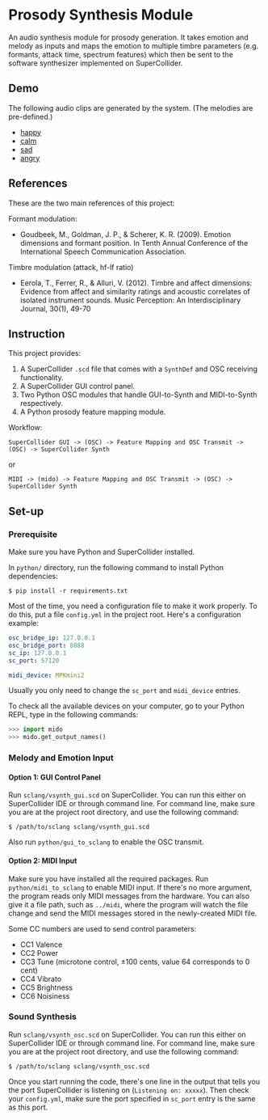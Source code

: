# Prosody Synthesis Module

An audio synthesis module for prosody generation. It takes emotion and melody as
inputs and maps the emotion to multiple timbre parameters (e.g. formants, attack
time, spectrum features) which then be sent to the software synthesizer
implemented on SuperCollider.

## Demo
The following audio clips are generated by the system. (The melodies are pre-defined.)
- [happy](./demo/happy.mp3)
- [calm](./demo/calm.mp3)
- [sad](./demo/sad.mp3)
- [angry](./demo/angry.mp3)

## References
These are the two main references of this project:

Formant modulation:
- Goudbeek, M., Goldman, J. P., & Scherer, K. R. (2009). Emotion dimensions and formant position. In Tenth Annual Conference of the International Speech Communication Association.

Timbre modulation (attack, hf-lf ratio)
- Eerola, T., Ferrer, R., & Alluri, V. (2012). Timbre and affect dimensions: Evidence from affect and similarity ratings and acoustic correlates of isolated instrument sounds. Music Perception: An Interdisciplinary Journal, 30(1), 49-70

## Instruction

This project provides:
1. A SuperCollider `.scd` file that comes with a `SynthDef` and OSC receiving
   functionality.
3. A SuperCollider GUI control panel.
2. Two Python OSC modules that handle GUI-to-Synth and MIDI-to-Synth respectively.
3. A Python prosody feature mapping module.

Workflow:
```
SuperCollider GUI -> (OSC) -> Feature Mapping and OSC Transmit -> (OSC) -> SuperCollider Synth
```
or
```
MIDI -> (mido) -> Feature Mapping and OSC Transmit -> (OSC) -> SuperCollider Synth
```

## Set-up

### Prerequisite
Make sure you have Python and SuperCollider installed.

In `python/` directory, run the following command to install Python dependencies:
``` shell
$ pip install -r requirements.txt
```

Most of the time, you need a configuration file to make it work properly. To do
this, put a file `config.yml` in the project root. Here's a configuration
example:

``` yaml
osc_bridge_ip: 127.0.0.1
osc_bridge_port: 8088
sc_ip: 127.0.0.1
sc_port: 57120

midi_device: MPKmini2
```

Usually you only need to change the `sc_port` and `midi_device` entries.

To check all the available devices on your computer, go to your Python REPL,
type in the following commands:

``` python
>>> import mido
>>> mido.get_output_names()
```

### Melody and Emotion Input

#### Option 1: GUI Control Panel

Run `sclang/vsynth_gui.scd` on SuperCollider. You can run this either on
SuperCollider IDE or through command line. For command line, make sure you are
at the project root directory, and use the following command:

``` shell
$ /path/to/sclang sclang/vsynth_gui.scd
```

Also run `python/gui_to_sclang` to enable the OSC transmit.

#### Option 2: MIDI Input

Make sure you have installed all the required packages. Run
`python/midi_to_sclang` to enable MIDI input. If there's no more argument, the
program reads only MIDI messages from the hardware. You can also give it a file
path, such as `../midi`, where the program will watch the file change and send
the MIDI messages stored in the newly-created MIDI file.

Some CC numbers are used to send control parameters:
- CC1 Valence
- CC2 Power
- CC3 Tune (microtone control, ±100 cents, value 64 corresponds to 0 cent)
- CC4 Vibrato
- CC5 Brightness
- CC6 Noisiness

### Sound Synthesis

Run `sclang/vsynth_osc.scd` on SuperCollider. You can run this either on
SuperCollider IDE or through command line. For command line, make sure you are
at the project root directory, and use the following command:

``` shell
$ /path/to/sclang sclang/vsynth_osc.scd
```

Once you start running the code, there's one line in the output that tells you
the port SuperCollider is listening on (`Listening on: xxxxx`). Then check your
`config.yml`, make sure the port specified in `sc_port` entry is the same as
this port.
